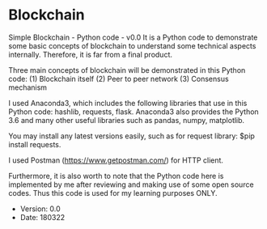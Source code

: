 # Blockchain
Simple Blockchain - Python code - v0.0
It is a Python code to demonstrate some basic concepts of blockchain to understand some technical aspects internally.
Therefore, it is far from a final product.

Three main concepts of blockchain will be demonstrated in this Python code:
  (1) Blockchain itself
  (2) Peer to peer network
  (3) Consensus mechanism

I used Anaconda3, which includes the following libraries that use in this Python code: hashlib, requests, flask.
Anaconda3 also provides the Python 3.6 and many other useful libraries such as pandas, numpy, matplotlib.
  
You may install any latest versions easily, such as for request library:   $pip install requests.

I used Postman (https://www.getpostman.com/) for HTTP client.

Furthermore, it is also worth to note that the Python code here is implemented by me after reviewing and
making use of some open source codes. Thus this code is used for my learning purposes ONLY.

- Version: 0.0
- Date: 180322
